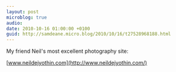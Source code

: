 ```yaml
---
layout: post
microblog: true
audio: 
date: 2010-10-16 01:00:00 +0100
guid: http://samdeane.micro.blog/2010/10/16/t27528968188.html
---
```

My friend Neil's most excellent photography site:

[www.neildejyothin.com](http://www.neildejyothin.com/)
